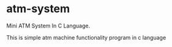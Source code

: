 # atm-system
Mini ATM System In C Language.

This is simple atm machine functionality program in c language


